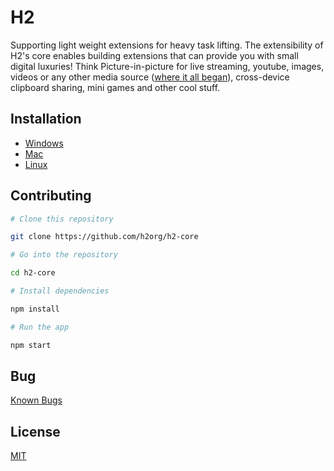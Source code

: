 # H2

Supporting light weight extensions for heavy task lifting. The extensibility of H2's core enables building extensions that can provide you with small digital luxuries! Think Picture-in-picture for live streaming, youtube, images, videos or any other media source ([where it all began](https://github.com/h2org/H2)), cross-device clipboard sharing, mini games and other cool stuff.

## Installation

- [Windows](docs/windows.md)
- [Mac](docs/mac.md)
- [Linux](docs/linux.md)

## Contributing

```bash
# Clone this repository

git clone https://github.com/h2org/h2-core

# Go into the repository

cd h2-core

# Install dependencies

npm install

# Run the app

npm start
```

## Bug

[Known Bugs](https://github.com/h2org/h2-core/issues?q=is%3Aopen+is%3Aissue+label%3Abug)


## License

[MIT](https://github.com/h2org/h2-core/blob/master/LICENSE.md)

